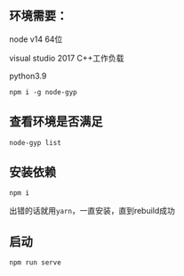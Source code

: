 ## 环境需要：
node v14 64位

visual studio 2017 C++工作负载

python3.9
```
npm i -g node-gyp
```
## 查看环境是否满足
```
node-gyp list
```

## 安装依赖
```
npm i
```
出错的话就用`yarn`，一直安装，直到rebuild成功

## 启动
```
npm run serve
```
